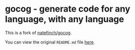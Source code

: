 # gocog - generate code for any language, with any language

This is a fork of [natefinch/gocog](https://github.com/natefinch/gocog).

You can view the original `README.md` file [here](../README.md).